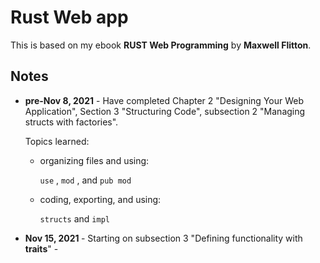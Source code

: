 # Rust Web app
This is based on my ebook **RUST Web Programming** by **Maxwell Flitton**.

## Notes
<ul>
<li> <strong>pre-Nov 8, 2021</strong> - Have completed Chapter 2 "Designing Your Web Application", Section 3 "Structuring Code", subsection 2 "Managing structs with factories". 

Topics learned:
<ul>
<li>organizing files and using: 
  
  `use` , `mod` , and `pub mod`</li>
<li>coding, exporting, and using:
  
  `structs` and `impl` </li>
</ul>
<li> <strong> Nov 15, 2021 </strong> - Starting on subsection 3 "Defining functionality with <strong> traits</strong>" -
